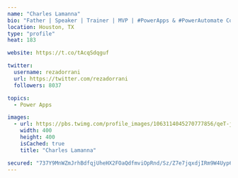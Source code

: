 ```yaml
---
name: "Charles Lamanna"
bio: "Father | Speaker | Trainer | MVP | #PowerApps & #PowerAutomate Community Super User | YouTuber Right-pointing triangle http://youtube.com/c/rezadorrani | Learn - Share - Clockwise rightwards and leftwards open circle arrows"
location: Houston, TX
type: "profile"
heat: 183

website: https://t.co/tAcqSdqguf

twitter:
  username: rezadorrani
  url: https://twitter.com/rezadorrani
  followers: 8037

topics:
  - Power Apps

images:
  - url: https://pbs.twimg.com/profile_images/1063114045270777856/qeT-jpWr_400x400.jpg
    width: 400
    height: 400
    isCached: true
    title: "Charles Lamanna"

secured: "737Y9MnWZmJrhBdfqjUheHX2FOaQdfmviOpRnd/Sz/Z7e7jqxdjIRm9W4Uyp6RvVJ/2DAK0wYtTOwh9vfGAvTNFBze9SGCrD6vF0H1qkF997ipFQ5wBB6LMw1/pgSqdEzYECGWsbUwQ1+hLpRceGVbmhkX3C0LtcR28BDtXZWWbtShgmK4V4Bdmhm/vNdR3yLA6rN4SdD/F1kmZUodesRjlW5OkwOGo2lSzn0nLgHTz3yBEK4aoQMUSitUxyuvKsu3u3TkX7r7Bc0i4a56jopPvx+iI5/ciV6tV8TeYATHC2Ejr3Q/yrnb8ffUleQzVpJDNRW0BdPi0hThCxAADLDzlZfO0GsyJ0G6WcvHMz5Atnih3/sDffcLu/+l2n6bzHx/2DzGMPteRytK0HQJCvpk8P2bRMSANhQlNixwVpAPQ=;SE8BzQcF7lXrCcVAOjJa0A=="
---
```



